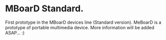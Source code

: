 # MBoarD Standard.
First prototype in the MBoarD devices line (Standard version).
MeBoarD is a prototype of portable multimedia device.
More information will be added ASAP... :)
